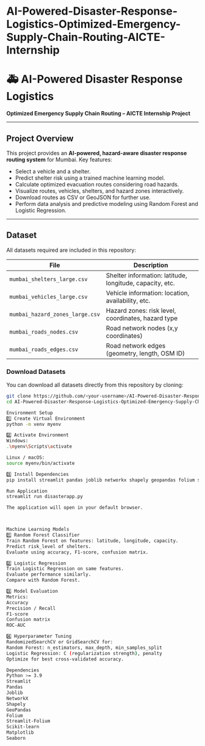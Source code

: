 # AI-Powered-Disaster-Response-Logistics-Optimized-Emergency-Supply-Chain-Routing-AICTE-Internship

# 🚑 AI-Powered Disaster Response Logistics  
**Optimized Emergency Supply Chain Routing – AICTE Internship Project**

---

## Project Overview
This project provides an **AI-powered, hazard-aware disaster response routing system** for Mumbai. Key features:

- Select a vehicle and a shelter.
- Predict shelter risk using a trained machine learning model.
- Calculate optimized evacuation routes considering road hazards.
- Visualize routes, vehicles, shelters, and hazard zones interactively.
- Download routes as CSV or GeoJSON for further use.
- Perform data analysis and predictive modeling using Random Forest and Logistic Regression.

---

## Dataset
All datasets required are included in this repository:

| File | Description |
|------|-------------|
| `mumbai_shelters_large.csv` | Shelter information: latitude, longitude, capacity, etc. |
| `mumbai_vehicles_large.csv` | Vehicle information: location, availability, etc. |
| `mumbai_hazard_zones_large.csv` | Hazard zones: risk level, coordinates, hazard type |
| `mumbai_roads_nodes.csv` | Road network nodes (x,y coordinates) |
| `mumbai_roads_edges.csv` | Road network edges (geometry, length, OSM ID) |

### Download Datasets
You can download all datasets directly from this repository by cloning:

```bash
git clone https://github.com/<your-username>/AI-Powered-Disaster-Response-Logistics-Optimized-Emergency-Supply-Chain-Routing-AICTE-Internship.git
cd AI-Powered-Disaster-Response-Logistics-Optimized-Emergency-Supply-Chain-Routing-AICTE-Internship

Environment Setup
1️⃣ Create Virtual Environment
python -m venv myenv

2️⃣ Activate Environment
Windows:
.\myenv\Scripts\activate

Linux / macOS:
source myenv/bin/activate

3️⃣ Install Dependencies
pip install streamlit pandas joblib networkx shapely geopandas folium streamlit-folium scikit-learn matplotlib seaborn

Run Application
streamlit run disasterapp.py

The application will open in your default browser.



Machine Learning Models
1️⃣ Random Forest Classifier
Train Random Forest on features: latitude, longitude, capacity.
Predict risk_level of shelters.
Evaluate using accuracy, F1-score, confusion matrix.

2️⃣ Logistic Regression
Train Logistic Regression on same features.
Evaluate performance similarly.
Compare with Random Forest.

3️⃣ Model Evaluation
Metrics:
Accuracy
Precision / Recall
F1-score
Confusion matrix
ROC-AUC

4️⃣ Hyperparameter Tuning
RandomizedSearchCV or GridSearchCV for:
Random Forest: n_estimators, max_depth, min_samples_split
Logistic Regression: C (regularization strength), penalty
Optimize for best cross-validated accuracy.

Dependencies
Python >= 3.9
Streamlit
Pandas
Joblib
NetworkX
Shapely
GeoPandas
Folium
Streamlit-Folium
Scikit-learn
Matplotlib
Seaborn
